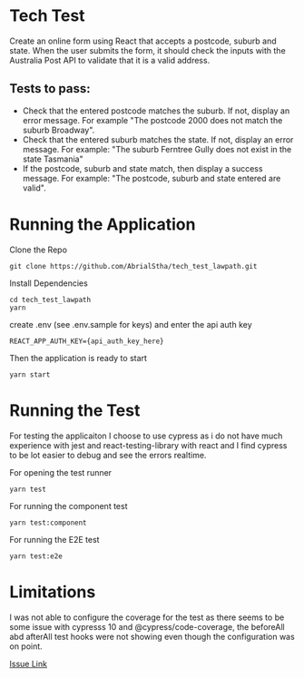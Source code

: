 # Tech Test
Create an online form using React that accepts a postcode, suburb and state. When the user
submits the form, it should check the inputs with the Australia Post API to validate that it is a
valid address.

## Tests to pass:
 - Check that the entered postcode matches the suburb. If not, display an error message. For example "The postcode 2000 does not match the suburb Broadway".
- Check that the entered suburb matches the state. If not, display an error message. For example: "The suburb Ferntree Gully does not exist in the state Tasmania"
- If the postcode, suburb and state match, then display a success message. For
example: "The postcode, suburb and state entered are valid".

# Running the Application
Clone the Repo
```
git clone https://github.com/AbrialStha/tech_test_lawpath.git
```

Install Dependencies
```
cd tech_test_lawpath
yarn
```

create .env (see .env.sample for keys) and enter the api auth key
```
REACT_APP_AUTH_KEY={api_auth_key_here}
```

Then the application is ready to start
```
yarn start
```

# Running the Test
For testing the applicaiton I choose to use cypress as i do not have much experience with jest and react-testing-library with react and I find cypress to be lot easier to debug and see the errors realtime.

For opening the test runner
```
yarn test
```

For running the component test
```
yarn test:component
```

For running the E2E test
```
yarn test:e2e
```

# Limitations
I was not able to configure the coverage for the test as there seems to be some issue with cypresss 10 and @cypress/code-coverage, the beforeAll abd afterAll test hooks were not showing even though the configuration was on point.

[Issue Link](https://github.com/cypress-io/code-coverage/issues)
